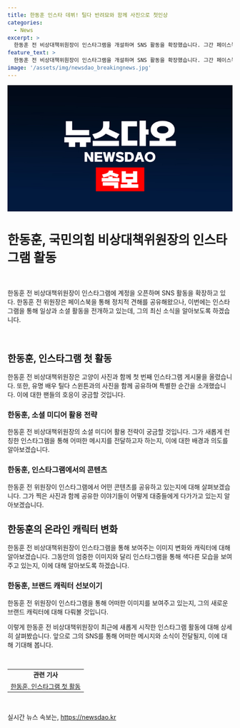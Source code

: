 ```yaml
---
title: 한동훈 인스타 데뷔! 틸다 반려묘와 함께 사진으로 첫인상
categories:
  - News
excerpt: >
  한동훈 전 비상대책위원장이 인스타그램을 개설하며 SNS 활동을 확장했습니다. 그간 페이스북으로 정치 의견을 공유했던 한 전 위원장은 이번에는 인스타그램에서 고양이와 함께한 사진과 유명 배우와의 인연을 공개하며 화제를 모았습니다. 또한 제2연평해전 승전 기념일을 맞아 영웅들을 기리는 글을 게시하며 관심을 끌었습니다. 사회 속 이목을 집중시키며 SNS 활동에 적극적으로 참여한다는 점이 눈에 띕니다.
feature_text: >
  한동훈 전 비상대책위원장이 인스타그램을 개설하며 SNS 활동을 확장했습니다. 그간 페이스북으로 정치 의견을 공유했던 한 전 위원장은 이번에는 인스타그램에서 고양이와 함께한 사진과 유명 배우와의 인연을 공개하며 화제를 모았습니다. 또한 제2연평해전 승전 기념일을 맞아 영웅들을 기리는 글을 게시하며 관심을 끌었습니다. 사회 속 이목을 집중시키며 SNS 활동에 적극적으로 참여한다는 점이 눈에 띕니다.
image: '/assets/img/newsdao_breakingnews.jpg'
---
```


<p><img src="/assets/img/newsdao_breakingnews.jpg" alt="koreaapp 속보" /></p>

<h1 data-ke-size="size28">한동훈, 국민의힘 비상대책위원장의 인스타그램 활동</h1>

<p data-ke-size="size16">&nbsp;</p>

<p>한동훈 전 비상대책위원장이 인스타그램에 계정을 오픈하며 SNS 활동을 확장하고 있다. 한동훈 전 위원장은 페이스북을 통해 정치적 견해를 공유해왔으나, 이번에는 인스타그램을 통해 일상과 소셜 활동을 전개하고 있는데, 그의 최신 소식을 알아보도록 하겠습니다.</p>

<p data-ke-size="size16">&nbsp;</p>

<h2 data-ke-size="size26">한동훈, 인스타그램 첫 활동</h2>

<p>한동훈 전 비상대책위원장은 고양이 사진과 함께 첫 번째 인스타그램 게시물을 올렸습니다. 또한, 유명 배우 틸다 스윈튼과의 사진을 함께 공유하며 특별한 순간을 소개했습니다. 이에 대한 팬들의 호응이 궁금할 것입니다.</p>

<h3 data-ke-size="size24">한동훈, 소셜 미디어 활용 전략</h3>

<p>한동훈 전 비상대책위원장의 소셜 미디어 활용 전략이 궁금할 것입니다. 그가 새롭게 런칭한 인스타그램을 통해 어떠한 메시지를 전달하고자 하는지, 이에 대한 배경과 의도를 알아보겠습니다.</p>

<h3 data-ke-size="size24">한동훈, 인스타그램에서의 콘텐츠</h3>

<p>한동훈 전 위원장이 인스타그램에서 어떤 콘텐츠를 공유하고 있는지에 대해 살펴보겠습니다. 그가 찍은 사진과 함께 공유한 이야기들이 어떻게 대중들에게 다가가고 있는지 알아보겠습니다.</p>

<h2 data-ke-size="size26">한동훈의 온라인 캐릭터 변화</h2>

<p>한동훈 전 비상대책위원장이 인스타그램을 통해 보여주는 이미지 변화와 캐릭터에 대해 알아보겠습니다. 그동안의 엄중한 이미지와 달리 인스타그램을 통해 색다른 모습을 보여주고 있는지, 이에 대해 알아보도록 하겠습니다.</p>

<h3 data-ke-size="size24">한동훈, 브랜드 캐릭터 선보이기</h3>

<p>한동훈 전 위원장이 인스타그램을 통해 어떠한 이미지를 보여주고 있는지, 그의 새로운 브랜드 캐릭터에 대해 다뤄볼 것입니다.</p>

<p>이렇게 한동훈 전 비상대책위원장이 최근에 새롭게 시작한 인스타그램 활동에 대해 상세히 살펴봤습니다. 앞으로 그의 SNS를 통해 어떠한 메시지와 소식이 전달될지, 이에 대해 기대해 봅니다.</p>

<p data-ke-size="size16">&nbsp;</p>

<table>
    <tbody>
        <tr>
            <td style="text-align: center; height: 17px;"><b>관련 기사</b></td>
        </tr>
        <tr>
            <td style="text-align: center; height: 17px;"><a href="https://www.example.com/article_on_han_instagram" target="_blank" rel="noopener noreferrer">한동훈, 인스타그램 첫 활동</a></td>
        </tr>
    </tbody>
</table>

<p data-ke-size="size16">&nbsp;</p>
실시간 뉴스 속보는, <a href="https://newsdao.kr" rel="dofollow">https://newsdao.kr</a>


